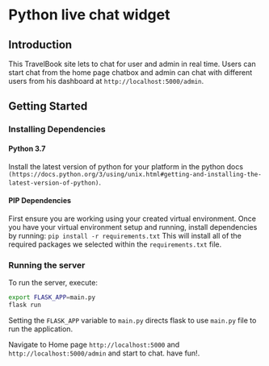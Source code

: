 # Python live chat widget

## Introduction
This TravelBook site lets to chat for user and admin in real time. Users can start chat from the home page chatbox and admin can chat with different users from his dashboard at `http://localhost:5000/admin`.

## Getting Started

### Installing Dependencies

#### Python 3.7
Install the latest version of python for your platform in the python docs `(https://docs.python.org/3/using/unix.html#getting-and-installing-the-latest-version-of-python)`.

#### PIP Dependencies
First ensure you are working using your created virtual environment. Once you have your virtual environment setup and running, install dependencies by running: ```pip install -r requirements.txt```
This will install all of the required packages we selected within the `requirements.txt` file.

### Running the server
To run the server, execute:

```bash
export FLASK_APP=main.py
flask run
```
Setting the `FLASK_APP` variable to `main.py` directs flask to use `main.py` file to run the application.

Navigate to Home page `http://localhost:5000` and `http://localhost:5000/admin` and start to chat. have fun!.
